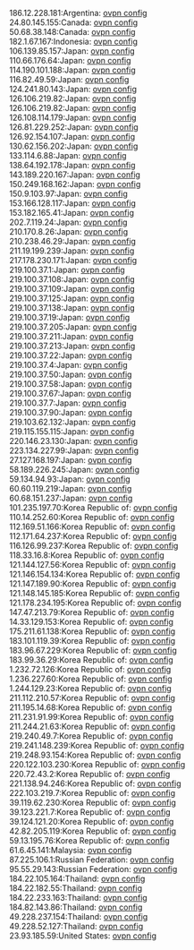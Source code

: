 186.12.228.181:Argentina: [ovpn config](vpn/186_12_228_181.ovpn)  
24.80.145.155:Canada: [ovpn config](vpn/24_80_145_155.ovpn)  
50.68.38.148:Canada: [ovpn config](vpn/50_68_38_148.ovpn)  
182.1.67.167:Indonesia: [ovpn config](vpn/182_1_67_167.ovpn)  
106.139.85.157:Japan: [ovpn config](vpn/106_139_85_157.ovpn)  
110.66.176.64:Japan: [ovpn config](vpn/110_66_176_64.ovpn)  
114.190.101.188:Japan: [ovpn config](vpn/114_190_101_188.ovpn)  
116.82.49.59:Japan: [ovpn config](vpn/116_82_49_59.ovpn)  
124.241.80.143:Japan: [ovpn config](vpn/124_241_80_143.ovpn)  
126.106.219.82:Japan: [ovpn config](vpn/126_106_219_82.ovpn)  
126.106.219.82:Japan: [ovpn config](vpn/126_106_219_82.ovpn)  
126.108.114.179:Japan: [ovpn config](vpn/126_108_114_179.ovpn)  
126.81.229.252:Japan: [ovpn config](vpn/126_81_229_252.ovpn)  
126.92.154.107:Japan: [ovpn config](vpn/126_92_154_107.ovpn)  
130.62.156.202:Japan: [ovpn config](vpn/130_62_156_202.ovpn)  
133.114.6.88:Japan: [ovpn config](vpn/133_114_6_88.ovpn)  
138.64.192.178:Japan: [ovpn config](vpn/138_64_192_178.ovpn)  
143.189.220.167:Japan: [ovpn config](vpn/143_189_220_167.ovpn)  
150.249.168.162:Japan: [ovpn config](vpn/150_249_168_162.ovpn)  
150.9.103.97:Japan: [ovpn config](vpn/150_9_103_97.ovpn)  
153.166.128.117:Japan: [ovpn config](vpn/153_166_128_117.ovpn)  
153.182.165.41:Japan: [ovpn config](vpn/153_182_165_41.ovpn)  
202.7.119.24:Japan: [ovpn config](vpn/202_7_119_24.ovpn)  
210.170.8.26:Japan: [ovpn config](vpn/210_170_8_26.ovpn)  
210.238.46.29:Japan: [ovpn config](vpn/210_238_46_29.ovpn)  
211.19.199.239:Japan: [ovpn config](vpn/211_19_199_239.ovpn)  
217.178.230.171:Japan: [ovpn config](vpn/217_178_230_171.ovpn)  
219.100.37.1:Japan: [ovpn config](vpn/219_100_37_1.ovpn)  
219.100.37.108:Japan: [ovpn config](vpn/219_100_37_108.ovpn)  
219.100.37.109:Japan: [ovpn config](vpn/219_100_37_109.ovpn)  
219.100.37.125:Japan: [ovpn config](vpn/219_100_37_125.ovpn)  
219.100.37.138:Japan: [ovpn config](vpn/219_100_37_138.ovpn)  
219.100.37.19:Japan: [ovpn config](vpn/219_100_37_19.ovpn)  
219.100.37.205:Japan: [ovpn config](vpn/219_100_37_205.ovpn)  
219.100.37.211:Japan: [ovpn config](vpn/219_100_37_211.ovpn)  
219.100.37.213:Japan: [ovpn config](vpn/219_100_37_213.ovpn)  
219.100.37.22:Japan: [ovpn config](vpn/219_100_37_22.ovpn)  
219.100.37.4:Japan: [ovpn config](vpn/219_100_37_4.ovpn)  
219.100.37.50:Japan: [ovpn config](vpn/219_100_37_50.ovpn)  
219.100.37.58:Japan: [ovpn config](vpn/219_100_37_58.ovpn)  
219.100.37.67:Japan: [ovpn config](vpn/219_100_37_67.ovpn)  
219.100.37.7:Japan: [ovpn config](vpn/219_100_37_7.ovpn)  
219.100.37.90:Japan: [ovpn config](vpn/219_100_37_90.ovpn)  
219.103.62.132:Japan: [ovpn config](vpn/219_103_62_132.ovpn)  
219.115.155.115:Japan: [ovpn config](vpn/219_115_155_115.ovpn)  
220.146.23.130:Japan: [ovpn config](vpn/220_146_23_130.ovpn)  
223.134.227.99:Japan: [ovpn config](vpn/223_134_227_99.ovpn)  
27.127.168.197:Japan: [ovpn config](vpn/27_127_168_197.ovpn)  
58.189.226.245:Japan: [ovpn config](vpn/58_189_226_245.ovpn)  
59.134.94.93:Japan: [ovpn config](vpn/59_134_94_93.ovpn)  
60.60.119.219:Japan: [ovpn config](vpn/60_60_119_219.ovpn)  
60.68.151.237:Japan: [ovpn config](vpn/60_68_151_237.ovpn)  
101.235.197.70:Korea Republic of: [ovpn config](vpn/101_235_197_70.ovpn)  
110.14.252.60:Korea Republic of: [ovpn config](vpn/110_14_252_60.ovpn)  
112.169.51.166:Korea Republic of: [ovpn config](vpn/112_169_51_166.ovpn)  
112.171.64.237:Korea Republic of: [ovpn config](vpn/112_171_64_237.ovpn)  
116.126.99.237:Korea Republic of: [ovpn config](vpn/116_126_99_237.ovpn)  
118.33.16.8:Korea Republic of: [ovpn config](vpn/118_33_16_8.ovpn)  
121.144.127.56:Korea Republic of: [ovpn config](vpn/121_144_127_56.ovpn)  
121.146.154.134:Korea Republic of: [ovpn config](vpn/121_146_154_134.ovpn)  
121.147.189.90:Korea Republic of: [ovpn config](vpn/121_147_189_90.ovpn)  
121.148.145.185:Korea Republic of: [ovpn config](vpn/121_148_145_185.ovpn)  
121.178.234.195:Korea Republic of: [ovpn config](vpn/121_178_234_195.ovpn)  
147.47.213.79:Korea Republic of: [ovpn config](vpn/147_47_213_79.ovpn)  
14.33.129.153:Korea Republic of: [ovpn config](vpn/14_33_129_153.ovpn)  
175.211.61.138:Korea Republic of: [ovpn config](vpn/175_211_61_138.ovpn)  
183.101.119.39:Korea Republic of: [ovpn config](vpn/183_101_119_39.ovpn)  
183.96.67.229:Korea Republic of: [ovpn config](vpn/183_96_67_229.ovpn)  
183.99.36.29:Korea Republic of: [ovpn config](vpn/183_99_36_29.ovpn)  
1.232.72.126:Korea Republic of: [ovpn config](vpn/1_232_72_126.ovpn)  
1.236.227.60:Korea Republic of: [ovpn config](vpn/1_236_227_60.ovpn)  
1.244.129.23:Korea Republic of: [ovpn config](vpn/1_244_129_23.ovpn)  
211.112.210.57:Korea Republic of: [ovpn config](vpn/211_112_210_57.ovpn)  
211.195.14.68:Korea Republic of: [ovpn config](vpn/211_195_14_68.ovpn)  
211.231.91.99:Korea Republic of: [ovpn config](vpn/211_231_91_99.ovpn)  
211.244.21.63:Korea Republic of: [ovpn config](vpn/211_244_21_63.ovpn)  
219.240.49.7:Korea Republic of: [ovpn config](vpn/219_240_49_7.ovpn)  
219.241.148.239:Korea Republic of: [ovpn config](vpn/219_241_148_239.ovpn)  
219.248.93.154:Korea Republic of: [ovpn config](vpn/219_248_93_154.ovpn)  
220.122.103.230:Korea Republic of: [ovpn config](vpn/220_122_103_230.ovpn)  
220.72.43.2:Korea Republic of: [ovpn config](vpn/220_72_43_2.ovpn)  
221.138.94.246:Korea Republic of: [ovpn config](vpn/221_138_94_246.ovpn)  
222.103.219.7:Korea Republic of: [ovpn config](vpn/222_103_219_7.ovpn)  
39.119.62.230:Korea Republic of: [ovpn config](vpn/39_119_62_230.ovpn)  
39.123.221.7:Korea Republic of: [ovpn config](vpn/39_123_221_7.ovpn)  
39.124.121.20:Korea Republic of: [ovpn config](vpn/39_124_121_20.ovpn)  
42.82.205.119:Korea Republic of: [ovpn config](vpn/42_82_205_119.ovpn)  
59.13.195.76:Korea Republic of: [ovpn config](vpn/59_13_195_76.ovpn)  
61.6.45.141:Malaysia: [ovpn config](vpn/61_6_45_141.ovpn)  
87.225.106.1:Russian Federation: [ovpn config](vpn/87_225_106_1.ovpn)  
95.55.29.143:Russian Federation: [ovpn config](vpn/95_55_29_143.ovpn)  
184.22.105.164:Thailand: [ovpn config](vpn/184_22_105_164.ovpn)  
184.22.182.55:Thailand: [ovpn config](vpn/184_22_182_55.ovpn)  
184.22.233.163:Thailand: [ovpn config](vpn/184_22_233_163.ovpn)  
184.82.143.86:Thailand: [ovpn config](vpn/184_82_143_86.ovpn)  
49.228.237.154:Thailand: [ovpn config](vpn/49_228_237_154.ovpn)  
49.228.52.127:Thailand: [ovpn config](vpn/49_228_52_127.ovpn)  
23.93.185.59:United States: [ovpn config](vpn/23_93_185_59.ovpn)  
